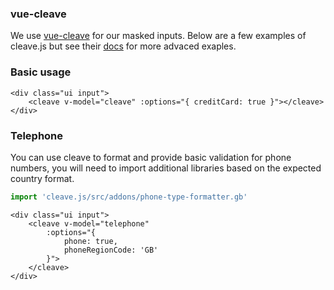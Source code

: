 ### vue-cleave
We use [vue-cleave](https://github.com/vue-bulma/cleave) for our masked inputs. Below are a few examples of cleave.js but see their [docs](http://nosir.github.io/cleave.js/) for more advaced exaples.

### Basic usage

    <div class="ui input">
        <cleave v-model="cleave" :options="{ creditCard: true }"></cleave>
    </div>

### Telephone
You can use cleave to format and provide basic validation for phone numbers, you will need to import additional libraries based on the expected country format.

```js static
import 'cleave.js/src/addons/phone-type-formatter.gb'
```

    <div class="ui input">
        <cleave v-model="telephone"
            :options="{
                phone: true,
                phoneRegionCode: 'GB'
            }">
        </cleave>
    </div>
